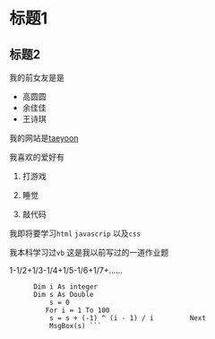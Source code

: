 # 标题1
## 标题2
我的前女友是是
* 高圆圆
* 余佳佳
* 王诗琪

我的网站是[taeyoon](http://taeyoon.com)

我喜欢的爱好有

1.  打游戏

2.  睡觉

3.  敲代码

我即将要学习`html` `javascrip` 以及`css`

我本科学习过`vb` 这是我以前写过的一道作业题

1-1/2+1/3-1/4+1/5-1/6+1/7+…… 

```
      Dim i As integer
      Dim s As Double  
          s = 0    
         For i = 1 To 100         
          s = s + (-1) ^ (i - 1) / i         Next         
          MsgBox(s) ```


